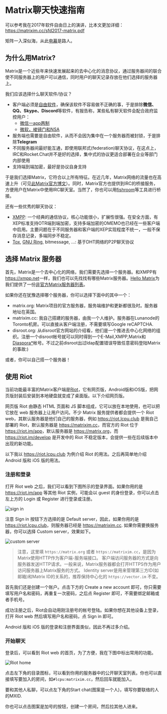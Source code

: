 Matrix聊天快速指南
==================

可以参考我在2017年软件自由日上的演讲，比本文更加详细： https://matrixim.cc/sfd2017-matrix.pdf

矩阵一入深似海，从此[电幕](https://zh.wikipedia.org/wiki/%E7%94%B5%E5%B9%95)是路人。

为什么用Matrix?
---------------

Matrix是一个近些年来快速发展起来的去中心化的消息协议，通过服务器间的联合使不同服务器上的用户可以通信，同时用户的聊天记录存放在他们选择的服务器上。

我们应该选择什么聊天软件/协议？

- 客户端必须是[自由软件](https://fsfs-zh.readthedocs.io/zh/latest/free-sw/#_2)，确保该软件不容易做不正确的事，于是排除**微信、QQ、Skype、Discord**等软件，有报告称，某些私有聊天软件会配合政府监控用户：
    + [微信一app两制](https://citizenlab.org/2016/11/wechat-china-censorship-one-app-two-systems/)
    + [微软，棱镜门和NSA](https://www.theguardian.com/world/2013/jul/11/microsoft-nsa-collaboration-user-data)
- 服务端也需要是自由软件，从而不会因为集中在一个服务器而被封锁，于是排除**Telegram**
- 不同服务器间最好能互通，即使用联邦式(federation)聊天协议，在这点上，IRC和Rocket.Chat并不是好的选择，集中式的协议更适合部署在企业等部门内部使用
- 支持端到端加密，最好是协议自身支持

于是我们选择Matrix，它符合以上所有特征。在近几年，Matrix网络的流量也在高速上升（可见[此Matrix官方博文](https://matrix.org/blog/2017/07/07/a-call-to-arms-supporting-matrix/)）。同时，Matrix官方也提供到IRC的桥接服务，方便用户在Matrix中使用IRC聊天室。当然了，你也可以用[fishroom](https://github.com/tuna/fishroom)等工具进行桥接。

还有一些优秀的聊天协议：

- [XMPP](https://xmpp.org): 一个经典的通信协议，核心功能很小，扩展性很强。在安全方面，有XEP标准支持OTR端到端加密，支持多端加密的OMEMO也已经在一些客户端中启用。主要问题在于不同服务器和客户端的XEP实现程度不统一，一般不保存消息记录，多端同步不稳定。
- [Tox](https://tox.chat), [GNU Ring](https://ring.cx), bitmessage, ...: 基于DHT网络的P2P聊天协议

选择 Matrix 服务器
------------------

首先，Matrix是一个去中心化的网络，我们需要先选择一个服务器。和XMPP有<https://xmpp.net>一样，我们也可以先找找有哪些Matrix服务器。[Hello Matrix](https://www.hello-matrix.net/)为我们提供了一份[非官方Matrix服务器列表](https://www.hello-matrix.net/public_servers.php)。

如果你还在犹豫选择哪个服务器，你可以选择下面中的其中一个：

- matrix.org: Matrix项目的官方服务器，服务端维护和更新都很及时。服务器地址在英国。
- matrixim.cc: 我自己搭建的服务器，由我一个人维护。服务器在Lunanode的Toronto机房。可以直接从客户端注册，不需要填写Google reCAPTCHA.
- disroot.org: 从disroot官方网站的介绍看，他们是一个推进去中心化网络的组织。注册一个disroot帐号就可以同时得到一个E-Mail,XMPP,Matrix和[Diaspora\*](https://diasporafoundation.org/)帐号。不过之前disroot出过ldap配置错误导致任意密码登陆Matrix的事故:)

或者，你可以自己搭一个服务器！


使用 Riot
---------

当前功能最丰富的Matrix客户端是[Riot](https://riot.im)，它有网页版，Android版和iOS版，把网页版封装后安装到本地硬盘就变成了桌面版。以下介绍网页版。

网页版 Riot 由静态 HTML 页面和 JS 脚本组成，它可以放在本地使用，也可以把它放在 web 服务器上让用户访问。不少 Matrix 服务提供者都会提供一个 Riot web，其默认服务器是他们自己的服务器，例如 <https://riot.lcpu.club> 是我自己部署的 Riot，默认服务器是 <https://matrixim.cc>，而官方的 Riot 位于 <https://riot.im/app>，默认服务器是 <https://matrix.org>，而 <https://riot.im/develop> 是开发中的 Riot 不稳定版本，会提供一些在后续版本中出现的新功能。

以下我以 <https://riot.lcpu.club> 为例介绍 Riot 的用法。之后再简单地介绍 Android 版和 iOS 版的用法。

### 注册和登录

打开 Riot web 之后，我们可以看到下图所示的登录界面。如果你用的是 <https://riot.im/app> 等其他 Riot 实例，可能会以 guest 的身份登录，你可以点击左上方的 Login 或 Register 进行登录或注册。

![sign in](signin.png)

注意 Sign in 按钮下方选择的是 Default server，因此，如果你用的是 <https://riot.lcpu.club>，则服务器已经是 <https://matrixim.cc>. 如果你需要换服务器，你可以选择 Custom server，效果如下。

![custom server](custom-server.png)

> 注意，这里填 ``https://matrix.org`` 或者 ``https://matrixim.cc``，是因为Matrix使用HTTP作为客户端-服务端接口。
> 客户端访问服务器的方式是向服务器发送HTTP请求。一般来说，Matrix服务器都会打开HTTPS作为用户访问服务器上Matrix服务的方式。
> Identity server是用来管理第三方ID(如邮箱)和Matrix ID的关系的，推荐保持中心化的 ``https://vector.im`` 不变。

首先我们还是创建一个账户。点击下方的 Create a new account 即可，你只需要填写用户名和密码，再重复一次密码，之后点 Register 即可，不需要绑定邮箱或者手机号。

成功注册之后，Riot会自动用刚注册号的帐号登陆。如果你想在其他设备上登录，打开 Riot web 然后填写用户名和密码，点 Sign in 即可。

Android 版和 iOS 版的登录和注册界面类似，因此不再过多介绍。

### 开始聊天

登录后，可以看到 Riot web 的首页，为了方便，我在下图中标出常用的功能。

![Riot home](riot-home.png)

点击左下角的目录图标，可以看到你用的服务器中的公开聊天室列表。你也可以直接填写要加入的房间，如``#lcpu:matrixim.cc``，然后回车就能加入。

要和其他人私聊，可以点左下角的Start chat(图案是一个人)，填写你要联络的人的MXID.

你也可以点击图案是加号的按钮，创建一个房间，然后拉其他人进来。

